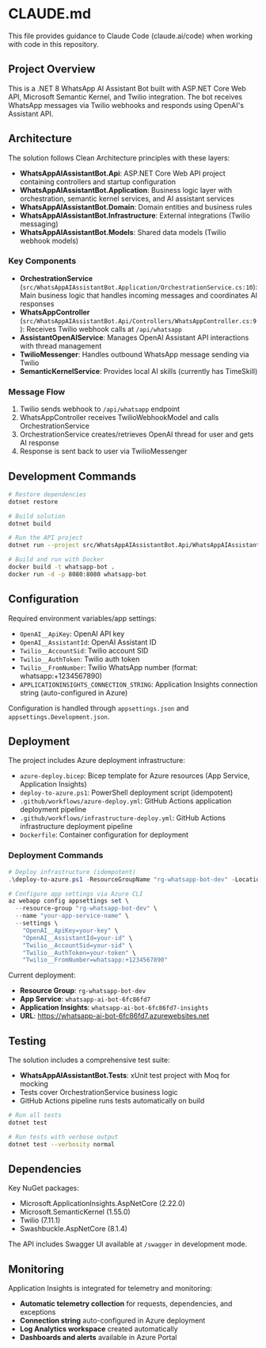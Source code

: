 # CLAUDE.md

This file provides guidance to Claude Code (claude.ai/code) when working with code in this repository.

## Project Overview

This is a .NET 8 WhatsApp AI Assistant Bot built with ASP.NET Core Web API, Microsoft Semantic Kernel, and Twilio integration. The bot receives WhatsApp messages via Twilio webhooks and responds using OpenAI's Assistant API.

## Architecture

The solution follows Clean Architecture principles with these layers:

- **WhatsAppAIAssistantBot.Api**: ASP.NET Core Web API project containing controllers and startup configuration
- **WhatsAppAIAssistantBot.Application**: Business logic layer with orchestration, semantic kernel services, and AI assistant services
- **WhatsAppAIAssistantBot.Domain**: Domain entities and business rules
- **WhatsAppAIAssistantBot.Infrastructure**: External integrations (Twilio messaging)
- **WhatsAppAIAssistantBot.Models**: Shared data models (Twilio webhook models)

### Key Components

- **OrchestrationService** (`src/WhatsAppAIAssistantBot.Application/OrchestrationService.cs:10`): Main business logic that handles incoming messages and coordinates AI responses
- **WhatsAppController** (`src/WhatsAppAIAssistantBot.Api/Controllers/WhatsAppController.cs:9`): Receives Twilio webhook calls at `/api/whatsapp`
- **AssistantOpenAIService**: Manages OpenAI Assistant API interactions with thread management
- **TwilioMessenger**: Handles outbound WhatsApp message sending via Twilio
- **SemanticKernelService**: Provides local AI skills (currently has TimeSkill)

### Message Flow

1. Twilio sends webhook to `/api/whatsapp` endpoint
2. WhatsAppController receives TwilioWebhookModel and calls OrchestrationService
3. OrchestrationService creates/retrieves OpenAI thread for user and gets AI response
4. Response is sent back to user via TwilioMessenger

## Development Commands

```bash
# Restore dependencies
dotnet restore

# Build solution
dotnet build

# Run the API project
dotnet run --project src/WhatsAppAIAssistantBot.Api/WhatsAppAIAssistantBot.Api.csproj

# Build and run with Docker
docker build -t whatsapp-bot .
docker run -d -p 8080:8080 whatsapp-bot
```

## Configuration

Required environment variables/app settings:
- `OpenAI__ApiKey`: OpenAI API key
- `OpenAI__AssistantId`: OpenAI Assistant ID
- `Twilio__AccountSid`: Twilio account SID
- `Twilio__AuthToken`: Twilio auth token
- `Twilio__FromNumber`: Twilio WhatsApp number (format: whatsapp:+1234567890)
- `APPLICATIONINSIGHTS_CONNECTION_STRING`: Application Insights connection string (auto-configured in Azure)

Configuration is handled through `appsettings.json` and `appsettings.Development.json`.

## Deployment

The project includes Azure deployment infrastructure:
- `azure-deploy.bicep`: Bicep template for Azure resources (App Service, Application Insights)
- `deploy-to-azure.ps1`: PowerShell deployment script (idempotent)
- `.github/workflows/azure-deploy.yml`: GitHub Actions application deployment pipeline
- `.github/workflows/infrastructure-deploy.yml`: GitHub Actions infrastructure deployment pipeline
- `Dockerfile`: Container configuration for deployment

### Deployment Commands

```powershell
# Deploy infrastructure (idempotent)
.\deploy-to-azure.ps1 -ResourceGroupName "rg-whatsapp-bot-dev" -Location "East US2"

# Configure app settings via Azure CLI
az webapp config appsettings set \
  --resource-group "rg-whatsapp-bot-dev" \
  --name "your-app-service-name" \
  --settings \
    "OpenAI__ApiKey=your-key" \
    "OpenAI__AssistantId=your-id" \
    "Twilio__AccountSid=your-sid" \
    "Twilio__AuthToken=your-token" \
    "Twilio__FromNumber=whatsapp:+1234567890"
```

Current deployment:
- **Resource Group**: `rg-whatsapp-bot-dev`
- **App Service**: `whatsapp-ai-bot-6fc86fd7`
- **Application Insights**: `whatsapp-ai-bot-6fc86fd7-insights`
- **URL**: https://whatsapp-ai-bot-6fc86fd7.azurewebsites.net

## Testing

The solution includes a comprehensive test suite:
- **WhatsAppAIAssistantBot.Tests**: xUnit test project with Moq for mocking
- Tests cover OrchestrationService business logic
- GitHub Actions pipeline runs tests automatically on build

```bash
# Run all tests
dotnet test

# Run tests with verbose output
dotnet test --verbosity normal
```

## Dependencies

Key NuGet packages:
- Microsoft.ApplicationInsights.AspNetCore (2.22.0)
- Microsoft.SemanticKernel (1.55.0)
- Twilio (7.11.1)
- Swashbuckle.AspNetCore (8.1.4)

The API includes Swagger UI available at `/swagger` in development mode.

## Monitoring

Application Insights is integrated for telemetry and monitoring:
- **Automatic telemetry collection** for requests, dependencies, and exceptions
- **Connection string** auto-configured in Azure deployment
- **Log Analytics workspace** created automatically
- **Dashboards and alerts** available in Azure Portal